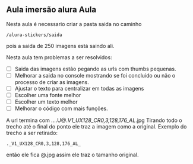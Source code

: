 ## Aula imersão alura Aula
Nesta aula é necessario criar a pasta saida no caminho
```
/alura-stickers/saida
```

pois a saida de 250 imagens está saindo ali.

Nesta aula tem problemas a ser resolvidos:

- [ ] Saida das imagens estão pegando as urls com thumbs pequenas.
- [ ] Melhorar a saida no console mostrando se foi concluido ou não o processo de criar as imagens.
- [ ] Ajustar o texto para centralizar em todas as imagens
- [ ] Escolher uma fonte melhor 
- [ ] Escolher um texto melhor
- [ ] Melhorar o código com mais funções.

A url termina com ....U@._V1_UX128_CR0,3,128,176_AL_.jpg Tirando todo o trecho até o final do ponto ele traz a imagem como a original. 
Exemplo do trecho a ser retirado:

```
._V1_UX128_CR0,3,128,176_AL_

```
então ele fica @.jpg assim ele traz o tamanho original.